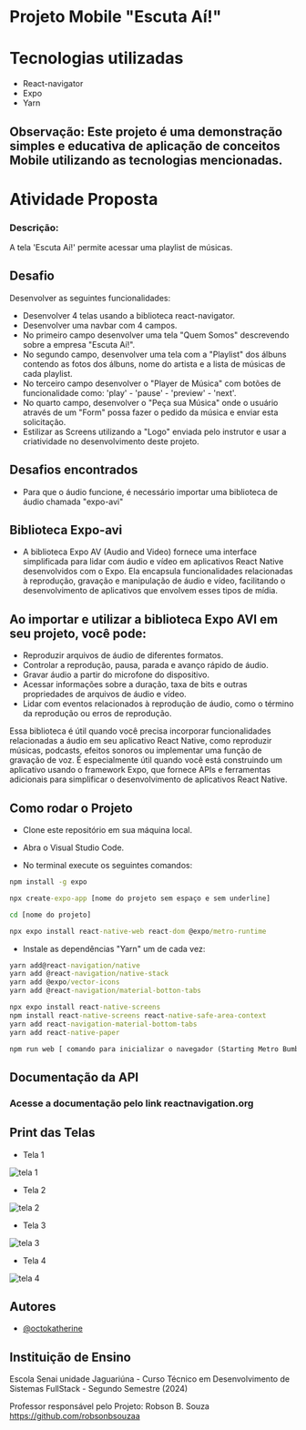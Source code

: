 # Projeto Mobile "Escuta Aí!"

# Tecnologias utilizadas

* React-navigator
* Expo
* Yarn

## Observação: Este projeto é uma demonstração simples e educativa de aplicação de conceitos Mobile utilizando as tecnologias mencionadas.

# Atividade Proposta

### Descrição:

A tela 'Escuta Aí!' permite acessar uma playlist de músicas.

## Desafio

Desenvolver as seguintes funcionalidades:

- Desenvolver 4 telas usando a biblioteca react-navigator.
- Desenvolver uma navbar com 4 campos.
- No primeiro campo desenvolver uma tela "Quem Somos" descrevendo sobre a empresa "Escuta Aí!".
- No segundo campo, desenvolver uma tela com a "Playlist" dos álbuns contendo as fotos dos álbuns, nome do artista e a lista de músicas de cada playlist.
- No terceiro campo desenvolver o "Player de Música" com botões de funcionalidade como: 'play' - 'pause' - 'preview' - 'next'.
- No quarto campo, desenvolver o "Peça sua Música" onde o usuário através de um "Form" possa fazer o pedido da música e enviar esta solicitação.
- Estilizar as Screens utilizando a "Logo" enviada pelo instrutor e usar a criatividade no desenvolvimento deste projeto. 

## Desafios encontrados

- Para que o áudio funcione, é necessário importar uma biblioteca de áudio chamada "expo-avi"

## Biblioteca Expo-avi

- A biblioteca Expo AV (Audio and Video) fornece uma interface simplificada para lidar com áudio e vídeo em aplicativos React Native desenvolvidos com o Expo. Ela encapsula funcionalidades relacionadas à reprodução, gravação e manipulação de áudio e vídeo, facilitando o desenvolvimento de aplicativos que envolvem esses tipos de mídia.

## Ao importar e utilizar a biblioteca Expo AVI em seu projeto, você pode:

- Reproduzir arquivos de áudio de diferentes formatos.
- Controlar a reprodução, pausa, parada e avanço rápido de áudio.
- Gravar áudio a partir do microfone do dispositivo.
- Acessar informações sobre a duração, taxa de bits e outras propriedades de arquivos de áudio e vídeo.
- Lidar com eventos relacionados à reprodução de áudio, como o término da reprodução ou erros de reprodução.

Essa biblioteca é útil quando você precisa incorporar funcionalidades relacionadas a áudio em seu aplicativo React Native, como reproduzir músicas, podcasts, efeitos sonoros ou implementar uma função de gravação de voz. É especialmente útil quando você está construindo um aplicativo usando o framework Expo, que fornece APIs e ferramentas adicionais para simplificar o desenvolvimento de aplicativos React Native.

## Como rodar o Projeto

* Clone este repositório em sua máquina local.

* Abra o Visual Studio Code.

* No terminal execute os seguintes comandos: 

```cmd
npm install -g expo
```

```cmd
npx create-expo-app [nome do projeto sem espaço e sem underline]
```

```cmd
cd [nome do projeto]
```

```cmd
npx expo install react-native-web react-dom @expo/metro-runtime
```

* Instale as dependências "Yarn" um de cada vez:

```cmd
yarn add@react-navigation/native
yarn add @react-navigation/native-stack
yarn add @expo/vector-icons
yarn add @react-navigation/material-botton-tabs 
```

```cmd
npx expo install react-native-screens
npm install react-native-screens react-native-safe-area-context
yarn add react-navigation-material-bottom-tabs
yarn add react-native-paper
```

```cmd
npm run web [ comando para inicializar o navegador (Starting Metro Bumbler)]
```

## Documentação da API

### Acesse a documentação pelo link reactnavigation.org

## Print das Telas

- Tela 1

![tela 1](https://github.com/Carla-coder/Player_Music/assets/128012862/621badd6-cfb2-418a-bc31-340ebc1c030c)

- Tela 2

![tela 2](https://github.com/Carla-coder/Player_Music/assets/128012862/f6355136-2737-4597-a5ba-1b8485ed4878)

- Tela 3

![tela 3](https://github.com/Carla-coder/Player_Music/assets/128012862/b508f994-47b6-4ba8-ace1-5335147f546d)

- Tela 4

![tela 4](https://github.com/Carla-coder/Player_Music/assets/128012862/4305b47a-edfa-4a73-93a6-4b522c091066)

## Autores

- [@octokatherine](https://www.github.com/octokatherine)

## Instituição de Ensino

Escola Senai unidade Jaguariúna - Curso Técnico em Desenvolvimento de Sistemas FullStack - Segundo Semestre (2024)

Professor responsável pelo Projeto: Robson B. Souza https://github.com/robsonbsouzaa
